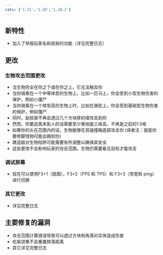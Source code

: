 ```yaml
---
cats: ['1.21','1.20','1.20.2']
---
```

## 新特性
* 加入了举报玩家名和皮肤的功能（详见完整日志）
## 更改
### 生物攻击范围更改
* 当生物完全在你之下或在你之上，它无法触及你
* 当你骑乘在一个中等体型的生物上，比如一匹马上，你会受到小型生物伤害的保护，例如小僵尸
* 当你骑乘在一个体型高的生物上时，比如在骆驼上，你会受到基础型生物伤害的保护，例如僵尸
* 同时，劫掠兽不再会透过几个方块厚的墙攻击到你
* 然而，你要逃离末影人的话需要至少离地面三格高，不再是之前的1.5格
* 如果你的头在范围内的话，生物能够在其碰撞箱底部攻击你 (译者注：就是你要修脚怪物可能会踢到你)
* 建造敌对生物陷阱可能需要有所调整以确保其安全
* 这些更改不会影响玩家的攻击范围，生物仍需要看见目标才能攻击
### 调试屏幕
* 现在可以使用F3+1（扇图）、F3+2（FPS 和 TPS）和 F3+3（带宽和 ping）进行切换
### 其它更改
* 详见完整日志
## 主要修复的漏洞
* 攻击范围计算错误导致可以透过方块和角落对实体造成伤害
* 吃紫颂果不会重置摔落距离
* 其它详见完整日志
